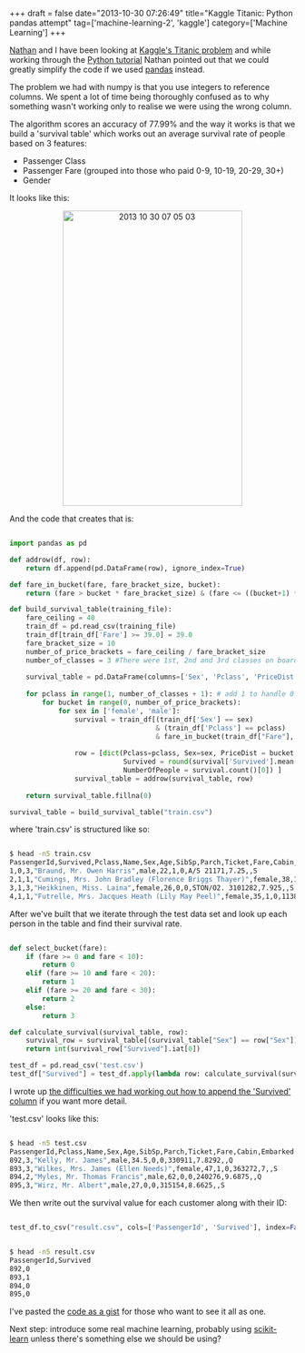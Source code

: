 +++
draft = false
date="2013-10-30 07:26:49"
title="Kaggle Titanic: Python pandas attempt"
tag=['machine-learning-2', 'kaggle']
category=['Machine Learning']
+++

<p><a href="http://junctionbox.ca/">Nathan</a> and I have been looking at <a href="http://www.kaggle.com/c/titanic-gettingStarted">Kaggle's Titanic problem</a> and while working through the <a href="http://www.kaggle.com/c/titanic-gettingStarted/details/getting-started-with-python">Python tutorial</a> Nathan pointed out that we could greatly simplify the code if we used <a href="http://pandas.pydata.org/">pandas</a> instead.</p>


<p>The problem we had with numpy is that you use integers to reference columns. We spent a lot of time being thoroughly confused as to why something wasn't working only to realise we were using the wrong column.</p>


<p>The algorithm scores an accuracy of 77.99% and the way it works is that we build a 'survival table' which works out an average survival rate of people based on 3 features:</p>


<ul>
<li>Passenger Class</li>
<li>Passenger Fare (grouped into those who paid 0-9, 10-19, 20-29, 30+)</li>
<li>Gender</li>
</ul>

<p>It looks like this:</p>


<div align="center">
<img src="{{<siteurl>}}/uploads/2013/10/2013-10-30_07-05-03.png" alt="2013 10 30 07 05 03" title="2013-10-30_07-05-03.png" border="0" width="316" height="519" />
</div>

<p>And the code that creates that is:</p>



~~~python

import pandas as pd

def addrow(df, row):
    return df.append(pd.DataFrame(row), ignore_index=True)

def fare_in_bucket(fare, fare_bracket_size, bucket):
    return (fare > bucket * fare_bracket_size) & (fare <= ((bucket+1) * fare_bracket_size))

def build_survival_table(training_file):    
    fare_ceiling = 40
    train_df = pd.read_csv(training_file)
    train_df[train_df['Fare'] >= 39.0] = 39.0
    fare_bracket_size = 10
    number_of_price_brackets = fare_ceiling / fare_bracket_size
    number_of_classes = 3 #There were 1st, 2nd and 3rd classes on board 
     
    survival_table = pd.DataFrame(columns=['Sex', 'Pclass', 'PriceDist', 'Survived', 'NumberOfPeople'])
     
    for pclass in range(1, number_of_classes + 1): # add 1 to handle 0 start
        for bucket in range(0, number_of_price_brackets):
            for sex in ['female', 'male']:
                survival = train_df[(train_df['Sex'] == sex) 
                                    & (train_df['Pclass'] == pclass) 
                                    & fare_in_bucket(train_df["Fare"], fare_bracket_size, bucket)]
                            
                row = [dict(Pclass=pclass, Sex=sex, PriceDist = bucket, 
                            Survived = round(survival['Survived'].mean()), 
                            NumberOfPeople = survival.count()[0]) ]
                survival_table = addrow(survival_table, row)
     
    return survival_table.fillna(0)

survival_table = build_survival_table("train.csv")
~~~

<p>where 'train.csv' is structured like so:</p>



~~~bash

$ head -n5 train.csv 
PassengerId,Survived,Pclass,Name,Sex,Age,SibSp,Parch,Ticket,Fare,Cabin,Embarked
1,0,3,"Braund, Mr. Owen Harris",male,22,1,0,A/5 21171,7.25,,S
2,1,1,"Cumings, Mrs. John Bradley (Florence Briggs Thayer)",female,38,1,0,PC 17599,71.2833,C85,C
3,1,3,"Heikkinen, Miss. Laina",female,26,0,0,STON/O2. 3101282,7.925,,S
4,1,1,"Futrelle, Mrs. Jacques Heath (Lily May Peel)",female,35,1,0,113803,53.1,C123,S
~~~

<p>After we've built that we iterate through the test data set and look up each person in the table and find their survival rate.</p>



~~~python

def select_bucket(fare):
    if (fare >= 0 and fare < 10):
        return 0
    elif (fare >= 10 and fare < 20):
        return 1
    elif (fare >= 20 and fare < 30):
        return 2
    else:
        return 3

def calculate_survival(survival_table, row):
    survival_row = survival_table[(survival_table["Sex"] == row["Sex"]) & (survival_table["Pclass"] == row["Pclass"]) & (survival_table["PriceDist"] == select_bucket(row["Fare"]))]
    return int(survival_row["Survived"].iat[0])    

test_df = pd.read_csv('test.csv')             
test_df["Survived"] = test_df.apply(lambda row: calculate_survival(survival_table, row), axis=1)
~~~

<p>I wrote up <a href="http://www.markhneedham.com/blog/2013/10/30/pandas-adding-a-column-to-a-dataframe-based-on-another-dataframe/">the difficulties we had working out how to append the 'Survived' column</a> if you want more detail.</p>


<p>'test.csv' looks like this:</p>



~~~bash

$ head -n5 test.csv 
PassengerId,Pclass,Name,Sex,Age,SibSp,Parch,Ticket,Fare,Cabin,Embarked
892,3,"Kelly, Mr. James",male,34.5,0,0,330911,7.8292,,Q
893,3,"Wilkes, Mrs. James (Ellen Needs)",female,47,1,0,363272,7,,S
894,2,"Myles, Mr. Thomas Francis",male,62,0,0,240276,9.6875,,Q
895,3,"Wirz, Mr. Albert",male,27,0,0,315154,8.6625,,S
~~~

<p>We then write out the survival value for each customer along with their ID:</p>



~~~python

test_df.to_csv("result.csv", cols=['PassengerId', 'Survived'], index=False)
~~~


~~~bash

$ head -n5 result.csv 
PassengerId,Survived
892,0
893,1
894,0
895,0
~~~

<p>I've pasted the <a href="https://gist.github.com/mneedham/7227543">code as a gist</a> for those who want to see it all as one.</p>


<p>Next step: introduce some real machine learning, probably using <a href="http://scikit-learn.org/stable/">scikit-learn</a> unless there's something else we should be using?</p>

